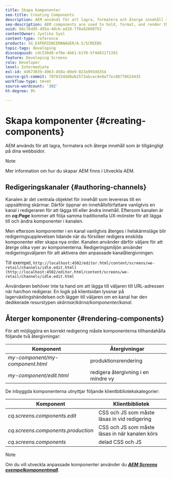 ```yaml
---
title: Skapa komponenter
seo-title: Creating Components
description: AEM används för att lagra, formatera och återge innehåll som är tillgängligt på dina webbsidor. Följ den här sidan om du vill veta mer om redigeringskanaler och återgivningskomponenter.
seo-description: AEM components are used to hold, format, and render the content made available on your webpages. Follow this page to learn about authoring channels and rendering components.
uuid: 66c76dd5-495a-4dcb-ad18-7f8a92669752
contentOwner: Jyotika Syal
content-type: reference
products: SG_EXPERIENCEMANAGER/6.5/SCREENS
topic-tags: developing
discoiquuid: cdc530d8-ef0e-4b61-b1f0-5f4d831f1392
feature: Developing Screens
role: Developer
level: Intermediate
exl-id: 4d673039-4963-458a-89e9-023a993dd354
source-git-commit: 707833ddd8ab2573abcac4e9a77ec88778624435
workflow-type: tm+mt
source-wordcount: '302'
ht-degree: 0%

---
```


# Skapa komponenter {#creating-components}

AEM används för att lagra, formatera och återge innehåll som är tillgängligt på dina webbsidor.

>[!NOTE]
>
>Mer information om hur du skapar AEM finns i Utveckla AEM.

## Redigeringskanaler {#authoring-channels}

Kanalen är det centrala objektet för innehåll som levereras till en uppsättning skärmar. Därför öppnar en innehållsförfattare vanligtvis en kanal i redigeraren för att lägga till eller ändra innehåll. Eftersom kanalen är en ***cq:Page*** kommer att följa samma traditionella UX-mönster för att lägga till och ändra komponenter i kanalen.

Men eftersom komponenter i en kanal vanligtvis återges i helskärmsläge blir redigeringsupplevelsen lidande när du försöker redigera enskilda komponenter eller skapa nya order. Kanalen använder därför väljare för att återge olika vyer av komponenterna. Redigeringsmiljön använder redigeringsväljaren för att aktivera den anpassade kanalåtergivningen.

Till exempel, `http://localhost:4502/editor.html/content/screens/we-retail/channels/idle.edit.html](http://localhost:4502/editor.html/content/screens/we-retail/channels/idle.edit.html`

Användaren behöver inte ta hand om att lägga till väljaren till URL-adressen när han/hon redigerar. En logik på klientsidan lyssnar på lagerväxlingshändelsen och lägger till väljaren om en kanal har den dedikerade resurstypen *skärmar/kärna/komponenter/kanal.*

## Återger komponenter {#rendering-components}

För att möjliggöra en korrekt redigering måste komponenterna tillhandahålla följande två återgivningar:

| **Komponent** | **Återgivningar** |
|---|---|
| *my-component/my-component.html* | produktionsrendering |
| *my-component/edit.html* | redigera återgivning i en mindre vy |

De inbyggda komponenterna utnyttjar följande klientbibliotekskategorier:

| **Komponent** | **Klientbibliotek** |
|---|---|
| *cq.screens.components.edit* | CSS och JS som måste läsas in vid redigering |
| *cq.screens.components.production* | CSS och JS som måste läsas in när kanalen körs |
| *cq.screens.components* | delad CSS och JS |

>[!NOTE]
>
>Om du vill utveckla anpassade komponenter använder du ***[AEM Screens exempelkomponentmall](https://github.com/Adobe-Marketing-Cloud/aem-screens-component-template)***.
